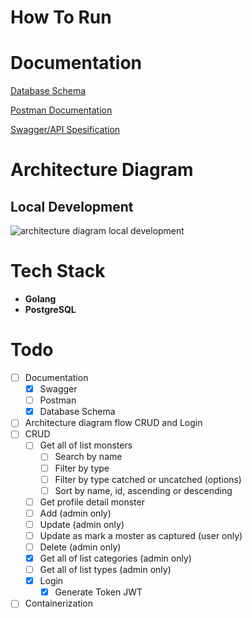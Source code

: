# How To Run

# Documentation
[Database Schema](https://dbdiagram.io/d/63934a1abae3ed7c4545dab5)

[Postman Documentation](https://documenter.getpostman.com/view/12132212/2s8YevnUpD)

[Swagger/API Spesification](https://app.swaggerhub.com/apis/DARMAWANRIZKY43/POKEDEX/1.0.0)


# Architecture Diagram
## Local Development
![architecture diagram local development](/assets/use-deall-architecture-diagram-local-development.png)

# Tech Stack
- **Golang**
- **PostgreSQL**

# Todo
- [ ] Documentation
    - [x] Swagger
    - [ ] Postman
    - [x] Database Schema
- [ ] Architecture diagram flow CRUD and Login
- [ ] CRUD
    - [ ] Get all of list monsters
        - [ ] Search by name
        - [ ] Filter by type
        - [ ] Filter by type catched or uncatched (options)
        - [ ] Sort by name, id, ascending or descending
    - [ ] Get profile detail monster
    - [ ] Add (admin only)
    - [ ] Update (admin only)
    - [ ] Update as mark a moster as captured (user only)
    - [ ] Delete (admin only)
    - [x] Get all of list categories (admin only)
    - [ ] Get all of list types (admin only)
    - [x] Login
        - [x] Generate Token JWT
- [ ] Containerization